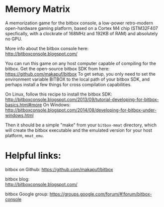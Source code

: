 # Memory Matrix

A memorization game for the bitbox console, a low-power retro-modern open-hardware 
gaming platform, based on a Cortex M4 chip (STM32F407 specfically, with a clockrate
of 168MHz and 192KB of RAM) and absolutely no GPU.

More info about the bitbox console here:
    http://bitboxconsole.blogspot.com/

You can run this game on any host computer capable of compiling for the bitbox.  Get
the open-source bitbox SDK from here:
    https://github.com/makapuf/bitbox
To get setup, you only need to set the environment variable BITBOX to the local path
of your bitbox SDK, and perhaps install a few things for cross compilation capabilities.

On Linux, follow this recipe to install the bitbox SDK:
    http://bitboxconsole.blogspot.com/2013/09/tutorial-developing-for-bitbox-basics.html#more
On Windows:
    http://bitboxconsole.blogspot.com/2014/08/developing-for-bitbox-under-windows.html

Then it should be a simple "make" from your `bitbox-mmat` directory, which will
create the bitbox executable and the emulated version for your host platform,
`mmat_emu`.


# Helpful links:

bitbox on Github:
    https://github.com/makapuf/bitbox

bitbox blog:  
    http://bitboxconsole.blogspot.com/

bitbox Google group:
    https://groups.google.com/forum/#!forum/bitbox-console
   
